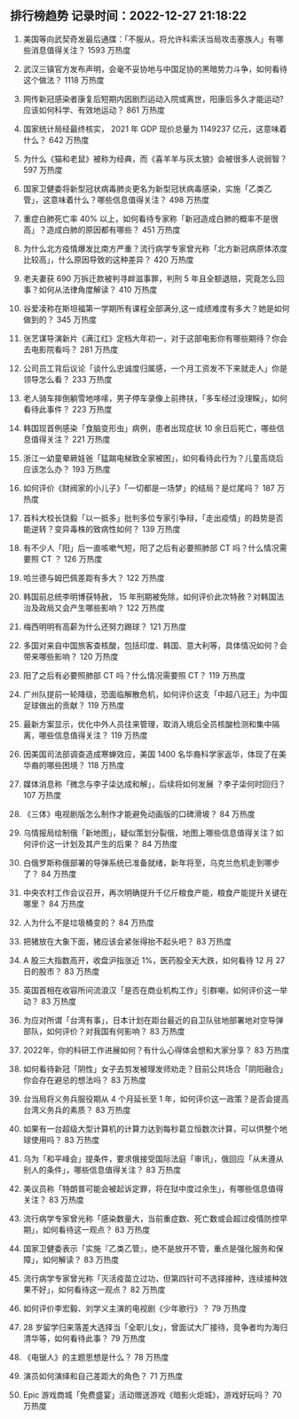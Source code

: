 
## 排行榜趋势 记录时间：2022-12-27 21:18:22
  
  1. 美国等向武契奇发最后通牒：「不服从，将允许科索沃当局攻击塞族人」有哪些消息值得关注？ 1593 万热度
    
  2. 武汉三镇官方发布声明，会毫不妥协地与中国足协的黑暗势力斗争，如何看待这个做法？ 1118 万热度
    
  3. 网传新冠感染者康复后短期内因剧烈运动入院或离世，阳康后多久才能运动? 应该如何科学、有效地运动？ 861 万热度
    
  4. 国家统计局经最终核实， 2021 年 GDP 现价总量为 1149237 亿元，这意味着什么？ 642 万热度
    
  5. 为什么《猫和老鼠》被称为经典，而《喜羊羊与灰太狼》会被很多人说弱智？ 597 万热度
    
  6. 国家卫健委将新型冠状病毒肺炎更名为新型冠状病毒感染，实施「乙类乙管」，这意味着什么？哪些信息值得关注？ 498 万热度
    
  7. 重症白肺死亡率 40% 以上，如何看待专家称「新冠造成白肺的概率不是很高」？造成白肺的原因都有哪些？ 451 万热度
    
  8. 为什么北方疫情爆发比南方严重？流行病学专家曾光称「北方新冠病原体浓度比较高」，什么原因导致的这种差异？ 420 万热度
    
  9. 老夫妻获 690 万拆迁款被判寻衅滋事罪，判刑 5 年且全额退赔，究竟怎么回事？如何从法律角度解读？ 410 万热度
    
  10. 谷爱凌称在斯坦福第一学期所有课程全部满分,这一成绩难度有多大？她是如何做到的？ 345 万热度
    
  11. 张艺谋导演新片《满江红》定档大年初一，对于这部电影你有哪些期待？你会去电影院看吗？ 281 万热度
    
  12. 公司员工背后议论「谈什么忠诚度归属感，一个月工资发不下来就走人」你是领导怎么看？ 233 万热度
    
  13. 老人骑车摔倒躺雪地哆嗦，男子停车录像上前搀扶，「多车经过没理睬」，如何看待此事件？ 223 万热度
    
  14. 韩国现首例感染「食脑变形虫」病例，患者出现症状 10 余日后死亡，哪些信息值得关注？ 221 万热度
    
  15. 浙江一幼童晕厥娃爸「猛踹电梯致全家被困」，如何看待此行为？儿童高烧后应该怎么办？ 193 万热度
    
  16. 如何评价《财阀家的小儿子》「一切都是一场梦」的结局？是烂尾吗？ 187 万热度
    
  17. 首科大校长饶毅「以一抵多」批判多位专家引争辩，「走出疫情」的趋势是否能逆转？变异毒株的致病性如何？ 139 万热度
    
  18. 有不少人「阳」后一直咳嗽气短，阳了之后有必要照肺部 CT 吗？什么情况需要照 CT ？ 126 万热度
    
  19. 哈兰德与姆巴佩差距有多大？ 122 万热度
    
  20. 韩国前总统李明博获特赦， 15 年刑期被免除，如何评价此次特赦？对韩国法治及政局又会产生哪些影响？ 122 万热度
    
  21. 梅西明明有高薪为什么还努力踢球？ 121 万热度
    
  22. 多国对来自中国旅客查核酸，包括印度、韩国、意大利等，具体情况如何？会带来哪些影响？ 120 万热度
    
  23. 阳了之后有必要照肺部 CT 吗？什么情况需要照 CT？ 119 万热度
    
  24. 广州队提前一轮降级，恐面临解散危机，如何评价这支「中超八冠王」为中国足球做出的贡献？ 119 万热度
    
  25. 最新方案显示，优化中外人员往来管理，取消入境后全员核酸检测和集中隔离，哪些信息值得关注？ 119 万热度
    
  26. 因美国司法部调查造成寒蝉效应，美国 1400 名华裔科学家返华，体现了在美华裔的哪些困境？ 118 万热度
    
  27. 媒体消息称「微念与李子柒达成和解」，后续将如何发展 ？李子柒何时回归？ 107 万热度
    
  28. 《三体》电视剧版怎么制作才能避免动画版的口碑滑坡？ 84 万热度
    
  29. 乌情报局绘制俄「新地图」，疑似策划分裂俄，地图上哪些信息值得关注？如何评价这一计划及其产生的后果？ 84 万热度
    
  30. 白俄罗斯称俄部署的导弹系统已准备就绪，新年将至，乌克兰危机走到哪步了？ 84 万热度
    
  31. 中央农村工作会议召开，再次明确提升千亿斤粮食产能，粮食产能提升关键在哪里？ 84 万热度
    
  32. 人为什么不是垃圾桶变的？ 84 万热度
    
  33. 把猪放在大象下面，猪应该会紧张得抬不起头吧？ 83 万热度
    
  34. A 股三大指数高开，收盘沪指涨近 1%，医药股全天大跌，如何看待 12 月 27 日的股市？ 83 万热度
    
  35. 英国首相在收容所问流浪汉「是否在商业机构工作」引群嘲，如何评价这一举动？ 83 万热度
    
  36. 为应对所谓「台湾有事」，日本计划在距台最近的自卫队驻地部署地对空导弹部队，如何评价？对我国有何影响？ 83 万热度
    
  37. 2022年，你的科研工作进展如何？有什么心得体会想和大家分享？ 83 万热度
    
  38. 如何看待新冠「阴性」女子去剪发被理发师劝走？目前公共场合「阴阳融合」你会存在避忌的想法吗？ 83 万热度
    
  39. 台当局将义务兵服役期从 4 个月延长至 1 年，如何评价这一政策？是否会提高台湾义务兵的素质？ 83 万热度
    
  40. 如果有一台超级大型计算机的计算力达到每秒葛立恒数次计算，可以供整个地球使用吗？ 83 万热度
    
  41. 乌为「和平峰会」提条件，要求俄接受国际法庭「审讯」，俄回应「从未遵从别人的条件」，哪些信息值得关注？ 83 万热度
    
  42. 美议员称「特朗普可能会被起诉定罪，将在狱中度过余生」，有哪些信息值得关注？ 83 万热度
    
  43. 流行病学专家曾光称「感染数量大，当前重症数、死亡数或会超过疫情防控早期」，如何看待这一观点？ 83 万热度
    
  44. 国家卫健委表示「实施『乙类乙管』，绝不是放开不管，重点是强化服务和保障」，如何解读？ 83 万热度
    
  45. 流行病学专家曾光称「灭活疫苗立过功，但第四针可不选择接种，连续接种效果不好」，如何看待这一观点？ 82 万热度
    
  46. 如何评价李宏毅、刘学义主演的电视剧《少年歌行》？ 79 万热度
    
  47. 28 岁留学归来落差大选择当「全职儿女」，曾面试大厂接待，竞争者均为海归清华等，如何看待此事？ 79 万热度
    
  48. 《电锯人》的主题思想是什么？ 78 万热度
    
  49. 演员如何演绎和自己差距大的角色？ 71 万热度
    
  50. Epic 游戏商城「免费盛宴」活动赠送游戏《暗影火炬城》，游戏好玩吗？ 70 万热度
    